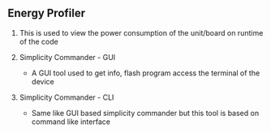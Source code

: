 ## Energy Profiler

1. This is used to view the power consumption of the unit/board on runtime of the code

1. Simplicity Commander - GUI 
    
    - A GUI tool used to get info, flash program access the terminal of the device

1. Simplicity Commander - CLI

    - Same like GUI based simplicity commander but this tool is based on command like interface